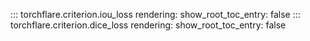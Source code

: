 ::: torchflare.criterion.iou_loss
    rendering:
         show_root_toc_entry: false
::: torchflare.criterion.dice_loss
    rendering:
         show_root_toc_entry: false
